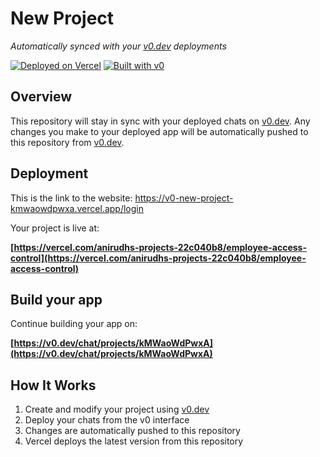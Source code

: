 # New Project

*Automatically synced with your [v0.dev](https://v0.dev) deployments*

[![Deployed on Vercel](https://img.shields.io/badge/Deployed%20on-Vercel-black?style=for-the-badge&logo=vercel)](https://vercel.com/anirudhs-projects-22c040b8/employee-access-control)
[![Built with v0](https://img.shields.io/badge/Built%20with-v0.dev-black?style=for-the-badge)](https://v0.dev/chat/projects/kMWaoWdPwxA)

## Overview

This repository will stay in sync with your deployed chats on [v0.dev](https://v0.dev).
Any changes you make to your deployed app will be automatically pushed to this repository from [v0.dev](https://v0.dev).

## Deployment
This is the link to the website: https://v0-new-project-kmwaowdpwxa.vercel.app/login


Your project is live at:

**[https://vercel.com/anirudhs-projects-22c040b8/employee-access-control](https://vercel.com/anirudhs-projects-22c040b8/employee-access-control)**

## Build your app

Continue building your app on:

**[https://v0.dev/chat/projects/kMWaoWdPwxA](https://v0.dev/chat/projects/kMWaoWdPwxA)**

## How It Works

1. Create and modify your project using [v0.dev](https://v0.dev)
2. Deploy your chats from the v0 interface
3. Changes are automatically pushed to this repository
4. Vercel deploys the latest version from this repository
